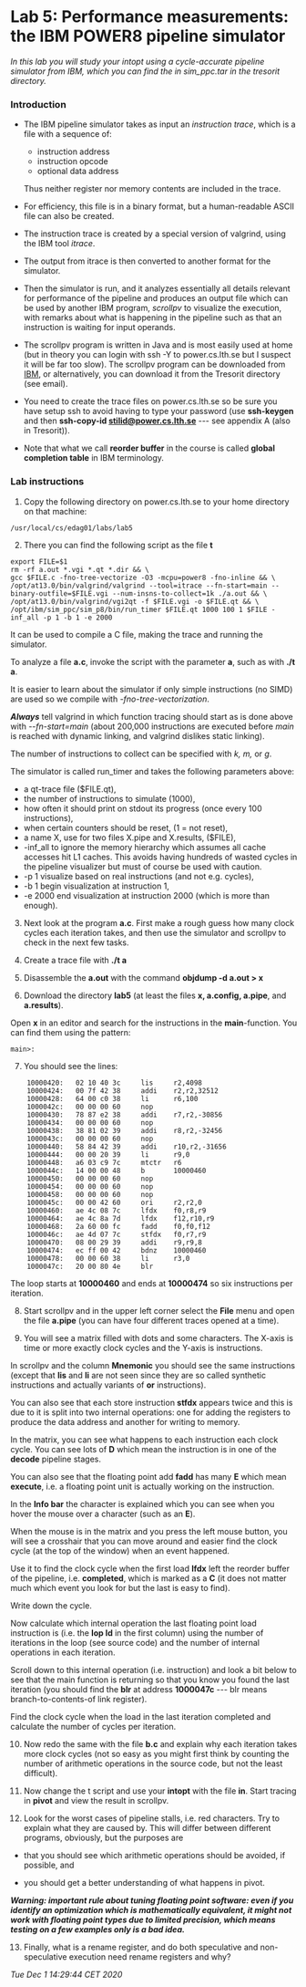 # Lab 5: Performance measurements: the IBM POWER8 pipeline simulator

*In this lab you will study your intopt using a cycle-accurate pipeline simulator from IBM, which you can find the in sim_ppc.tar in the tresorit directory.*

### Introduction

- The IBM pipeline simulator takes as input an *instruction trace*, which is a file with a sequence of:
  - instruction address
  - instruction opcode
  - optional data address
  
  Thus neither register nor memory contents are included in the trace.

- For efficiency, this file is in a binary format, but a human-readable ASCII file can also be created.

- The instruction trace is created by a special version of valgrind, using the IBM tool *itrace*.

- The output from itrace is then converted to another format for the simulator.

- Then the simulator is run, and it analyzes essentially all details relevant for performance of the pipeline and produces an output file which can be used by another IBM program, *scrollpv* to visualize the execution, with remarks about what is happening in the pipeline such as that an instruction is waiting for input operands.

- The scrollpv program is written in Java and is most easily used at home (but in theory you can login with ssh -Y to power.cs.lth.se but I suspect it will be far too slow). The scrollpv program can be downloaded from [IBM](https://developer.ibm.com/linuxonpower/sdk-download/), or alternatively, you can download it from the Tresorit directory (see email).

- You need to create the trace files on power.cs.lth.se so be sure you have setup ssh to avoid having to type your password (use **ssh-keygen** and then **ssh-copy-id stilid@power.cs.lth.se** --- see appendix A (also in Tresorit)).

- Note that what we call **reorder buffer** in the course is called **global completion table** in IBM terminology.

### Lab instructions

1. Copy the following directory on power.cs.lth.se to your home directory on that machine:
```
/usr/local/cs/edag01/labs/lab5
```

2. There you can find the following script as the file **t**
```
export FILE=$1
rm -rf a.out *.vgi *.qt *.dir && \
gcc $FILE.c -fno-tree-vectorize -O3 -mcpu=power8 -fno-inline && \
/opt/at13.0/bin/valgrind/valgrind --tool=itrace --fn-start=main --binary-outfile=$FILE.vgi --num-insns-to-collect=1k ./a.out && \
/opt/at13.0/bin/valgrind/vgi2qt -f $FILE.vgi -o $FILE.qt && \
/opt/ibm/sim_ppc/sim_p8/bin/run_timer $FILE.qt 1000 100 1 $FILE -inf_all -p 1 -b 1 -e 2000
```
It can be used to compile a C file, making the trace and running the simulator.

To analyze a file **a.c**, invoke the script with the parameter **a**, such as with **./t a**.

It is easier to learn about the simulator if only simple instructions (no SIMD) are used so we compile with *-fno-tree-vectorization*.

***Always*** tell valgrind in which function tracing should start as is done above with *--fn-start=main* (about 200,000 instructions are executed before *main* is reached with dynamic linking, and valgrind dislikes static linking).

The number of instructions to collect can be specified with *k, m,* or *g*.

The simulator is called run_timer and takes the following parameters above:

 - a qt-trace file ($FILE.qt),
 - the number of instructions to simulate (1000),
 - how often it should print on stdout its progress (once every 100 instructions),
 - when certain counters should be reset, (1 = not reset),
 - a name X, use for two files X.pipe and X.results, ($FILE),
 - -inf_all to ignore the memory hierarchy which assumes all cache accesses hit L1 caches. This avoids having hundreds of wasted cycles in the pipeline visualizer but must of course be used with caution.
 - -p 1 visualize based on real instructions (and not e.g. cycles),
 - -b 1 begin visualization at instruction 1,
 - -e 2000 end visualization at instruction 2000 (which is more than enough).

3. Next look at the program **a.c**. First make a rough guess how many clock cycles each iteration takes, and then use the simulator and scrollpv to check in the next few tasks.

4. Create a trace file with **./t a**

5. Disassemble the **a.out** with the command **objdump -d a.out > x**

6. Download the directory **lab5** (at least the files **x, a.config, a.pipe**, and **a.results**).

Open **x** in an editor and search for the instructions in the **main**-function. You can find them using the pattern:

```
main>:
```
7. You should see the lines:
```
    10000420:   02 10 40 3c     lis     r2,4098
    10000424:   00 7f 42 38     addi    r2,r2,32512
    10000428:   64 00 c0 38     li      r6,100
    1000042c:   00 00 00 60     nop
    10000430:   78 87 e2 38     addi    r7,r2,-30856
    10000434:   00 00 00 60     nop
    10000438:   38 81 02 39     addi    r8,r2,-32456
    1000043c:   00 00 00 60     nop
    10000440:   58 84 42 39     addi    r10,r2,-31656
    10000444:   00 00 20 39     li      r9,0
    10000448:   a6 03 c9 7c     mtctr   r6
    1000044c:   14 00 00 48     b       10000460 
    10000450:   00 00 00 60     nop
    10000454:   00 00 00 60     nop
    10000458:   00 00 00 60     nop
    1000045c:   00 00 42 60     ori     r2,r2,0
    10000460:   ae 4c 08 7c     lfdx    f0,r8,r9
    10000464:   ae 4c 8a 7d     lfdx    f12,r10,r9
    10000468:   2a 60 00 fc     fadd    f0,f0,f12
    1000046c:   ae 4d 07 7c     stfdx   f0,r7,r9
    10000470:   08 00 29 39     addi    r9,r9,8
    10000474:   ec ff 00 42     bdnz    10000460 
    10000478:   00 00 60 38     li      r3,0
    1000047c:   20 00 80 4e     blr
```


The loop starts at **10000460** and ends at **10000474** so six instructions per iteration.

8. Start scrollpv and in the upper left corner select the **File** menu and open the file **a.pipe** (you can have four different traces opened at a time).

9. You will see a matrix filled with dots and some characters. The X-axis is time or more exactly clock cycles and the Y-axis is instructions.

In scrollpv and the column **Mnemonic** you should see the same instructions (except that **lis** and **li** are not seen since they are so called synthetic instructions and actually variants of **or** instructions).

You can also see that each store instruction **stfdx** appears twice and this is due to it is split into two internal operations: one for adding the registers to produce the data address and another for writing to memory.

In the matrix, you can see what happens to each instruction each clock cycle. You can see lots of **D** which mean the instruction is in one of the **decode** pipeline stages.

You can also see that the floating point add **fadd** has many **E** which mean **execute**, i.e. a floating point unit is actually working on the instruction.

In the **Info bar** the character is explained which you can see when you hover the mouse over a character (such as an **E**).

When the mouse is in the matrix and you press the left mouse button, you will see a crosshair that you can move around and easier find the clock cycle (at the top of the window) when an event happened.

Use it to find the clock cycle when the first load **lfdx** left the reorder buffer of the pipeline, i.e. **completed**, which is marked as a **C** (it does not matter much which event you look for but the last is easy to find).

Write down the cycle.

Now calculate which internal operation the last floating point load instruction is (i.e. the **Iop Id** in the first column) using the number of iterations in the loop (see source code) and the number of internal operations in each iteration.

Scroll down to this internal operation (i.e. instruction) and look a bit below to see that the main function is returning so that you know you found the last iteration (you should find the **blr** at address **1000047c** --- blr means branch-to-contents-of link register).

Find the clock cycle when the load in the last iteration completed and calculate the number of cycles per iteration.

10. Now redo the same with the file **b.c** and explain why each iteration takes more clock cycles (not so easy as you might first think by counting the number of arithmetic operations in the source code, but not the least difficult).

11. Now change the t script and use your **intopt** with the file **in**. Start tracing in **pivot** and view the result in scrollpv.

12. Look for the worst cases of pipeline stalls, i.e. red characters. Try to explain what they are caused by. This will differ between different programs, obviously, but the purposes are

 - that you should see which arithmetic operations should be avoided, if possible, and

 - you should get a better understanding of what happens in pivot.

***Warning: important rule about tuning floating point software: even if you identify an optimization which is mathematically equivalent, it might not work with floating point types due to limited precision, which means testing on a few examples only is a bad idea.***

13. Finally, what is a rename register, and do both speculative and non-speculative execution need rename registers and why?

*Tue Dec 1 14:29:44 CET 2020*